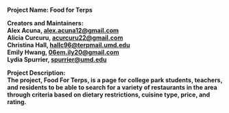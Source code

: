<b>Project Name:<b> Food for Terps
 
<b>Creators and Maintainers:</b>
	<br>Alex Acuna, alex.acuna12@gmail.com
	<br>Alicia Curcuru, acurcuru22@gmail.com
	<br>Christina Hall, hallc96@terpmail.umd.edu
	<br>Emily Hwang, 06em.ily20@gmail.com
	<br>Lydia Spurrier, spurrier@umd.edu

<b>Project Description:</b> 
<br>The project, Food For Terps, is a page for college park students, teachers, and residents to be able to search for a variety of restaurants in the area through criteria based on dietary restrictions, cuisine type, price, and rating.
